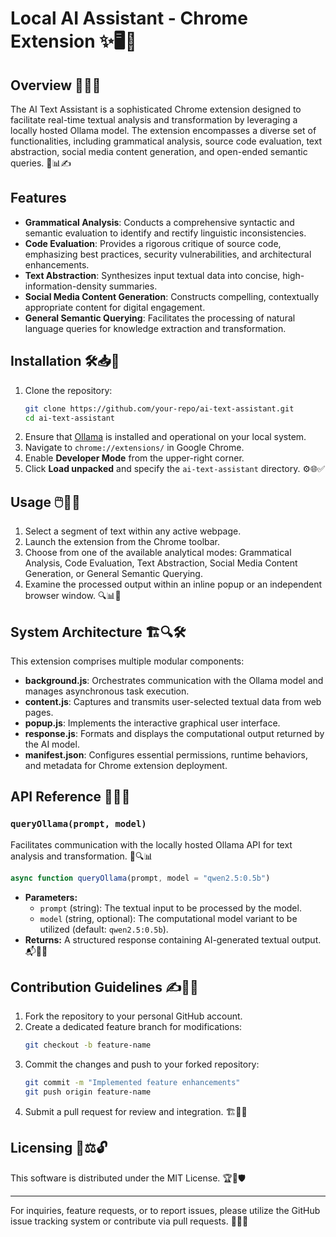 # Local AI Assistant - Chrome Extension ✨🖥️🚀

## Overview 🎯📜💡

The AI Text Assistant is a sophisticated Chrome extension designed to facilitate real-time textual analysis and transformation by leveraging a locally hosted Ollama model. The extension encompasses a diverse set of functionalities, including grammatical analysis, source code evaluation, text abstraction, social media content generation, and open-ended semantic queries. 🤖📊✍️

## Features

- **Grammatical Analysis**: Conducts a comprehensive syntactic and semantic evaluation to identify and rectify linguistic inconsistencies.
- **Code Evaluation**: Provides a rigorous critique of source code, emphasizing best practices, security vulnerabilities, and architectural enhancements.
- **Text Abstraction**: Synthesizes input textual data into concise, high-information-density summaries.
- **Social Media Content Generation**: Constructs compelling, contextually appropriate content for digital engagement.
- **General Semantic Querying**: Facilitates the processing of natural language queries for knowledge extraction and transformation.

## Installation 🛠️📥🔧

1. Clone the repository:
   ```bash
   git clone https://github.com/your-repo/ai-text-assistant.git
   cd ai-text-assistant
   ```
2. Ensure that [Ollama](https://ollama.ai/) is installed and operational on your local system.
3. Navigate to `chrome://extensions/` in Google Chrome.
4. Enable **Developer Mode** from the upper-right corner.
5. Click **Load unpacked** and specify the `ai-text-assistant` directory. ⚙️🌐✅

## Usage 🖱️📑🚀

1. Select a segment of text within any active webpage.
2. Launch the extension from the Chrome toolbar.
3. Choose from one of the available analytical modes: Grammatical Analysis, Code Evaluation, Text Abstraction, Social Media Content Generation, or General Semantic Querying.
4. Examine the processed output within an inline popup or an independent browser window. 🔍📊📝

## System Architecture 🏗️🔍🛠️

This extension comprises multiple modular components:

- **background.js**: Orchestrates communication with the Ollama model and manages asynchronous task execution.
- **content.js**: Captures and transmits user-selected textual data from web pages.
- **popup.js**: Implements the interactive graphical user interface.
- **response.js**: Formats and displays the computational output returned by the AI model.
- **manifest.json**: Configures essential permissions, runtime behaviors, and metadata for Chrome extension deployment.

## API Reference 📡📜📌

### `queryOllama(prompt, model)`

Facilitates communication with the locally hosted Ollama API for text analysis and transformation. 🤖🔍📊

```javascript
async function queryOllama(prompt, model = "qwen2.5:0.5b")
```

- **Parameters:**
  - `prompt` (string): The textual input to be processed by the model.
  - `model` (string, optional): The computational model variant to be utilized (default: `qwen2.5:0.5b`).
- **Returns:** A structured response containing AI-generated textual output. 📬📝🔬

## Contribution Guidelines ✍️🔄🤝

1. Fork the repository to your personal GitHub account.
2. Create a dedicated feature branch for modifications:
   ```bash
   git checkout -b feature-name
   ```
3. Commit the changes and push to your forked repository:
   ```bash
   git commit -m "Implemented feature enhancements"
   git push origin feature-name
   ```
4. Submit a pull request for review and integration. 🏗️📢✅

## Licensing 📜⚖️🔓

This software is distributed under the MIT License. 🏆📄🛡️

---

For inquiries, feature requests, or to report issues, please utilize the GitHub issue tracking system or contribute via pull requests. 💬📢📩
